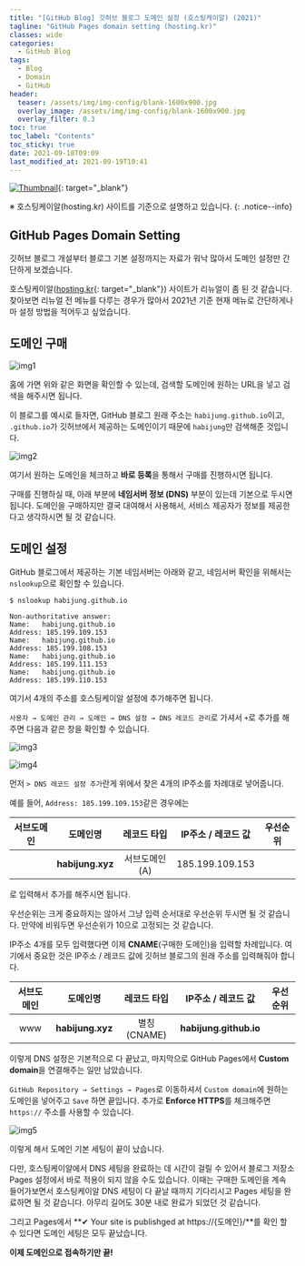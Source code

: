```yaml
---
title: "[GitHub Blog] 깃허브 블로그 도메인 설정 (호스팅케이알) (2021)"
tagline: "GitHub Pages domain setting (hosting.kr)"
classes: wide
categories:
  - GitHub Blog
tags:
  - Blog
  - Domain
  - GitHub
header:
  teaser: /assets/img/img-config/blank-1600x900.jpg
  overlay_image: /assets/img/img-config/blank-1600x900.jpg
  overlay_filter: 0.3
toc: true
toc_label: "Contents"
toc_sticky: true
date: 2021-09-18T09:09
last_modified_at: 2021-09-19T10:41
---
```



[![Thumbnail](/assets/img/img-config/blank-1600x900.jpg)](https://habijung.github.io/){: target="_blank"}


※ 호스팅케이알(hosting.kr) 사이트를 기준으로 설명하고 있습니다.
{: .notice--info}


## GitHub Pages Domain Setting

깃허브 블로그 개설부터 블로그 기본 설정까지는 자료가 워낙 많아서 도메인 설정만 간단하게 보겠습니다.

호스팅케이알([hosting.kr](https://www.hosting.kr/){: target="_blank"}) 사이트가 리뉴얼이 좀 된 것 같습니다. 찾아보면 리뉴얼 전 메뉴를 다루는 경우가 많아서 2021년 기준 현재 메뉴로 간단하게나마 설정 방법을 적어두고 싶었습니다. 


## 도메인 구매

![img1](/assets/img/img-posts/img-github-blog/img-blog-custom-domain/img1.jpg)

홈에 가면 위와 같은 화면을 확인할 수 있는데, 검색할 도메인에 원하는 URL을 넣고 검색을 해주시면 됩니다.

이 블로그를 예시로 들자면, GitHub 블로그 원래 주소는 `habijung.github.io`이고, `.github.io`가 깃허브에서 제공하는 도메인이기 때문에 `habijung`만 검색해준 것입니다.

![img2](/assets/img/img-posts/img-github-blog/img-blog-custom-domain/img2.jpg)

여기서 원하는 도메인을 체크하고 **바로 등록**을 통해서 구매를 진행하시면 됩니다.

구매를 진행하실 때, 아래 부분에 **네임서버 정보 (DNS)** 부분이 있는데 기본으로 두시면 됩니다. 도메인을 구매하지만 결국 대여해서 사용해서, 서비스 제공자가 정보를 제공한다고 생각하시면 될 것 같습니다.


## 도메인 설정

GitHub 블로그에서 제공하는 기본 네임서버는 아래와 같고, 네임서버 확인을 위해서는 `nslookup`으로 확인할 수 있습니다.

```
$ nslookup habijung.github.io

Non-authoritative answer:
Name:   habijung.github.io
Address: 185.199.109.153
Name:   habijung.github.io
Address: 185.199.108.153
Name:   habijung.github.io
Address: 185.199.111.153
Name:   habijung.github.io
Address: 185.199.110.153
```

여기서 4개의 주소를 호스팅케이알 설정에 추가해주면 됩니다.

`사용자 → 도메인 관리 → 도메인 → DNS 설정 → DNS 레코드 관리`로 가셔서 `+`로 추가를 해주면 다음과 같은 창을 확인할 수 있습니다.


![img3](/assets/img/img-posts/img-github-blog/img-blog-custom-domain/img3.jpg)

![img4](/assets/img/img-posts/img-github-blog/img-blog-custom-domain/img4.jpg)

먼저 `> DNS 레코드 설정 추가`란게 위에서 찾은 4개의 IP주소를 차례대로 넣어줍니다.

예를 들어, `Address: 185.199.109.153`같은 경우에는

| 서브도메인 | 도메인명          | 레코드 타입   | IP주소 / 레코드 값 | 우선순위 |
| :-------: | :-----:          | :--------:   | :---------------: | :-----: |
|           | **habijung.xyz** | 서브도메인(A) | 185.199.109.153   |         |

로 입력해서 추가를 해주시면 됩니다.

우선순위는 크게 중요하지는 않아서 그냥 입력 순서대로 우선순위 두시면 될 것 같습니다. 만약에 비워두면 우선순위가 10으로 고정되는 것 같습니다.

IP주소 4개를 모두 입력했다면 이제 **CNAME**(구매한 도메인)을 입력할 차례입니다. 여기에서 중요한 것은 IP주소 / 레코드 값에 깃허브 블로그의 원래 주소를 입력해줘야 합니다.

| 서브도메인 | 도메인명          | 레코드 타입   | IP주소 / 레코드 값      | 우선순위 |
| :-------: | :-----:          | :--------:   | :---------------:      | :-----: |
| www       | **habijung.xyz** | 별칭(CNAME)  | **habijung.github.io** |         |

이렇게 DNS 설정은 기본적으로 다 끝났고, 마지막으로 GitHub Pages에서 **Custom domain**을 연결해주는 일만 남았습니다.

`GitHub Repository → Settings → Pages`로 이동하셔서 `Custom domain`에 원하는 도메인을 넣어주고 `Save` 하면 끝입니다. 추가로 **Enforce HTTPS**를 체크해주면 `https://` 주소를 사용할 수 있습니다.

![img5](/assets/img/img-posts/img-github-blog/img-blog-custom-domain/img5.jpg)

이렇게 해서 도메인 기본 세팅이 끝이 났습니다.

다만, 호스팅케이알에서 DNS 세팅을 완료하는 데 시간이 걸릴 수 있어서 블로그 저장소 Pages 설정에서 바로 적용이 되지 않을 수도 있습니다. 이때는 구매한 도메인을 계속 들어가보면서 호스팅케이알 DNS 세팅이 다 끝날 때까지 기다리시고 Pages 세팅을 완료하면 될 것 같습니다. 아무리 길어도 30분 내로 완료가 되었던 것 같습니다.

그리고 Pages에서 **&#x2714; Your site is publishged at https://{도메인}/**를 확인 할 수 있다면 도메인 세팅은 모두 끝났습니다.

**이제 도메인으로 접속하기만 끝!**
